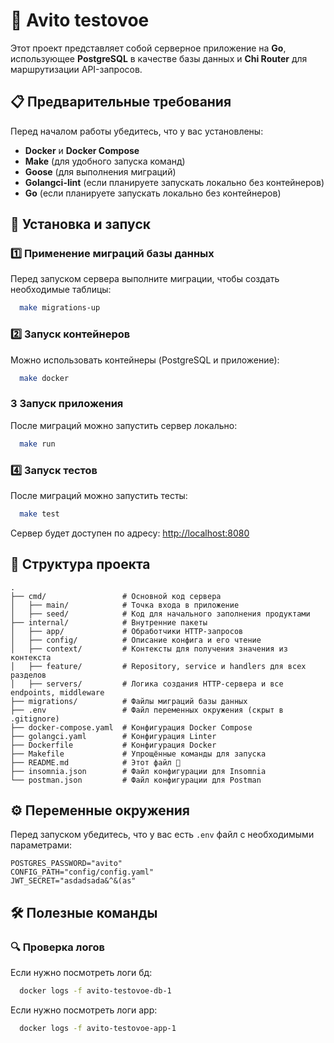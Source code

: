 # 🚀 Avito testovoe

Этот проект представляет собой серверное приложение на **Go**, использующее **PostgreSQL** в качестве базы данных и **Chi Router** для маршрутизации API-запросов.

## 📋 Предварительные требования

Перед началом работы убедитесь, что у вас установлены:
- **Docker** и **Docker Compose**
- **Make** (для удобного запуска команд)
- **Goose** (для выполнения миграций)
- **Golangci-lint** (если планируете запускать локально без контейнеров)
- **Go** (если планируете запускать локально без контейнеров)

## 🔧 Установка и запуск


### 1️⃣  Применение миграций базы данных

Перед запуском сервера выполните миграции, чтобы создать необходимые таблицы:
```sh
  make migrations-up
```

### 2️⃣ Запуск контейнеров

Можно использовать контейнеры (PostgreSQL и приложение):
```sh
  make docker
```

### 3️ Запуск приложения

После миграций можно запустить сервер локально:
```sh
  make run
```
### 4️⃣ Запуск тестов

После миграций можно запустить тесты:
```sh
  make test
```
Сервер будет доступен по адресу: [http://localhost:8080](http://localhost:8080)

## 📂 Структура проекта
```
.
├── cmd/                 # Основной код сервера
│   ├── main/            # Точка входа в приложение
│   ├── seed/            # Код для начального заполнения продуктами
├── internal/            # Внутренние пакеты
│   ├── app/             # Обработчики HTTP-запросов
│   ├── config/          # Описание конфига и его чтение
│   ├── context/         # Контексты для получения значения из контекста
│   ├── feature/         # Repository, service и handlers для всех разделов
│   ├── servers/         # Логика создания HTTP-сервера и все endpoints, middleware
├── migrations/          # Файлы миграций базы данных
├── .env                 # Файл переменных окружения (скрыт в .gitignore)
├── docker-compose.yaml  # Конфигурация Docker Compose
├── golangci.yaml        # Конфигурация Linter
├── Dockerfile           # Конфигурация Docker
├── Makefile             # Упрощённые команды для запуска
├── README.md            # Этот файл 🙂
├── insomnia.json        # Файл конфигурации для Insomnia
└── postman.json         # Файл конфигурации для Postman
```


## ⚙️ Переменные окружения

Перед запуском убедитесь, что у вас есть `.env` файл с необходимыми параметрами:

```env
POSTGRES_PASSWORD="avito"
CONFIG_PATH="config/config.yaml"
JWT_SECRET="asdadsada&^&(as"
```

## 🛠️ Полезные команды

### 🔍 Проверка логов
Если нужно посмотреть логи бд:
```sh
  docker logs -f avito-testovoe-db-1
```

Если нужно посмотреть логи app:
```sh
  docker logs -f avito-testovoe-app-1
```
